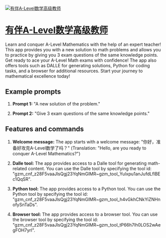[![有伴A-Level数学高级教师](https://files.oaiusercontent.com/file-ZKxo3aFHBtg7Az3a8fvDzQ4V?se=2123-10-17T06%3A25%3A54Z&sp=r&sv=2021-08-06&sr=b&rscc=max-age%3D31536000%2C%20immutable&rscd=attachment%3B%20filename%3Df407f556-9d1b-47a0-8665-3720cdf85b00.png&sig=Ie88uzf9rHwRdki1evn0GBERVJm/FsigszvqghnGGNE%3D)](https://chat.openai.com/g/g-Sq0uVGkaM-you-ban-a-levelshu-xue-gao-ji-jiao-shi)

# [有伴A-Level数学高级教师](https://chat.openai.com/g/g-Sq0uVGkaM-you-ban-a-levelshu-xue-gao-ji-jiao-shi)

Learn and conquer A-Level Mathematics with the help of an expert teacher! This app provides you with a new solution to math problems and allows you to practice by giving you 3 exam questions of the same knowledge points. Get ready to ace your A-Level Math exams with confidence! The app also offers tools such as DALLE for generating solutions, Python for coding tasks, and a browser for additional resources. Start your journey to mathematical excellence today!

## Example prompts

1. **Prompt 1:** "A new solution of the problem."

2. **Prompt 2:** "Give 3 exam questions of the same knowledge points."

## Features and commands

1. **Welcome message:** The app starts with a welcome message: "你好，准备好攻克A-Level数学了吗？" (Translation: "Hello, are you ready to conquer A-Level Mathematics?")

2. **Dalle tool:** The app provides access to a Dalle tool for generating math-related content. You can use the Dalle tool by specifying the tool id: "gzm_cnf_z28F5vaaJlsQgj23YqNmGlMR~gzm_tool_Yulxpu1anJufdLflBEc1QqSR".

3. **Python tool:** The app provides access to a Python tool. You can use the Python tool by specifying the tool id: "gzm_cnf_z28F5vaaJlsQgj23YqNmGlMR~gzm_tool_h4vGkhCNkYiZNHnofySnTaDs".

4. **Browser tool:** The app provides access to a browser tool. You can use the browser tool by specifying the tool id: "gzm_cnf_z28F5vaaJlsQgj23YqNmGlMR~gzm_tool_tP66h7lh0LOS2wAegFOH7yrl".